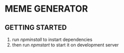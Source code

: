 # MEME GENERATOR

## GETTING STARTED 

1) run $npm install$ to instart dependencies
2) then  run $npm start$ to start it on development server